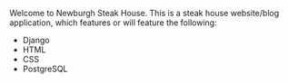 Welcome to Newburgh Steak House. This is a steak house website/blog application, which features or will feature the following:

* Django
* HTML
* CSS
* PostgreSQL
